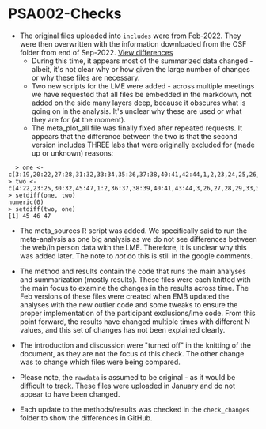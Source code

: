 # PSA002-Checks
 
- The original files uploaded into `includes` were from Feb-2022. They were then overwritten with the information downloaded from the OSF folder from end of Sep-2022. [View differences](https://github.com/doomlab/PSA002-Checks/commit/9e5dea6bb518d76b8778ea3199e7454eb1e623f3)
  - During this time, it appears most of the summarized data changed - albeit, it's not clear why or how given the large number of changes or why these files are necessary.
  - Two new scripts for the LME were added - across multiple meetings we have requested that all files be embedded in the markdown, not added on the side many layers deep, because it obscures what is going on in the analysis. It's unclear why these are used or what they are for (at the moment). 
  - The meta_plot_all file was finally fixed after repeated requests. It appears that the difference between the two is that the second version includes THREE labs that were originally excluded for (made up or unknown) reasons:

```
  > one <- c(3:19,20:22,27:28,31:32,33:34,35:36,37:38,40:41,42:44,1,2,23,24,25,26,29,30,39)
> two <- c(4:22,23:25,30:32,45:47,1:2,36:37,38:39,40:41,43:44,3,26,27,28,29,33,34,35,42)
> setdiff(one, two)
numeric(0)
> setdiff(two, one)
[1] 45 46 47
```

  - The meta_sources R script was added. We specifically said to run the meta-analysis as one big analysis as we do not see differences between the web/in person data with the LME. Therefore, it is unclear why this was added later. The note to *not* do this is still in the google comments. 
  
- The method and results contain the code that runs the main analyses and summarization (mostly results). These files were each knitted with the main focus to examine the changes in the results across time. The Feb versions of these files were created when EMB updated the analyses with the new outlier code and some tweaks to ensure the proper implementation of the participant exclusions/lme code. From this point forward, the results have changed multiple times with different N values, and this set of changes has not been explained clearly. 
- The introduction and discussion were "turned off" in the knitting of the document, as they are not the focus of this check. The other change was to change which files were being compared. 
- Please note, the `rawdata` is assumed to be original - as it would be difficult to track. These files were uploaded in January and do not appear to have been changed. 
- Each update to the methods/results was checked in the `check_changes` folder to show the differences in GitHub. 


